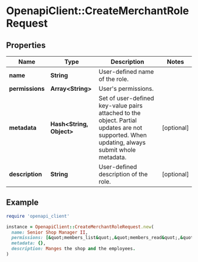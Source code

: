 # OpenapiClient::CreateMerchantRoleRequest

## Properties

| Name | Type | Description | Notes |
| ---- | ---- | ----------- | ----- |
| **name** | **String** | User-defined name of the role. |  |
| **permissions** | **Array&lt;String&gt;** | User&#39;s permissions. |  |
| **metadata** | **Hash&lt;String, Object&gt;** | Set of user-defined key-value pairs attached to the object. Partial updates are not supported. When updating, always submit whole metadata. | [optional] |
| **description** | **String** | User-defined description of the role. | [optional] |

## Example

```ruby
require 'openapi_client'

instance = OpenapiClient::CreateMerchantRoleRequest.new(
  name: Senior Shop Manager II,
  permissions: [&quot;members_list&quot;,&quot;members_read&quot;,&quot;members_view&quot;,&quot;members_write&quot;,&quot;members_delete&quot;],
  metadata: {},
  description: Manges the shop and the employees.
)
```

